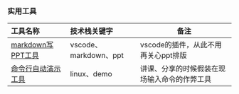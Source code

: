 ### 实用工具

工具名称|技术栈关键字|备注
:-----|:-----|-----
[markdown写PPT工具](mark-markdown-ppt)|vscode、markdown、ppt|vscode的插件，从此不用再关心ppt排版
[命令行自动演示工具](scripts/show-demo-magic)|linux、demo|讲课、分享的时候假装在现场输入命令的作弊工具

